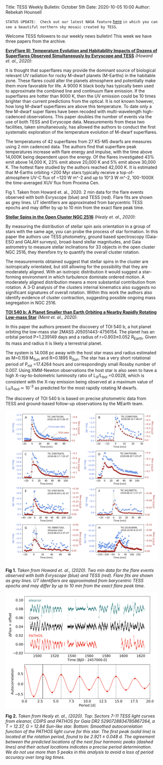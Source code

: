 Title: TESS Weekly Bulletin: October 5th
Date: 2020-10-05 10:00
Author: Rebekah Hounsell

`STATUS UPDATE:  Check out our latest NASA feature` [here](https://www.nasa.gov/image-feature/goddard/2020/nasa-s-tess-creates-a-cosmic-vista-of-the-northern-sky) `in which you can see a beautiful northern sky mosaic created by TESS`. 

Welcome TESS followers to our weekly news bulletin! This week we have three papers from the archive. 

**[EvryFlare III: Temperature Evolution and Habitability Impacts of Dozens of Superflares Observed Simultaneously by Evryscope and TESS](https://arxiv.org/abs/2010.00604)** *(Howard et. al., 2020)*:

It is thought that superflares may provide the dominant source of biological relevant UV radiation for rocky M-dwarf planets (M-Earths) in the habitable zone. These flares could alter the planets atmosphere and potentially make them more favorable for life. A 9000 K black body has typically been used to approximate the combined line and continuum flare emission.  If the superflares are hotter than 9000 K, then the UV emission could be 10 times brighter than current predictions from the optical. It is not known however, how long M-dwarf superflares are above this temperature. To date only a few M-dwarf super flares have been recoded with multi-wavelength high-cadenced observations. This paper doubles the number of events via the use of both TESS and Evryscope data. Measurements from these two facilities, taken simultaneously, has allowed the authors to conduct the first systematic exploration of the temperature evolution of M-dwarf superflares. 

The temperatures of 42 superflares from 27 K5-M5 dwarfs are measures using 2 min cadenced data. The authors find that superflare peak temperatures increase with flare energy and impulse, with the time above 14,000K being dependent upon the energy. Of the flares investigated 43% emit above 14,000 K, 23% emit above 20,000 K and 5% emit above 30,000 K. The hottest flare studied by the authors reached  42,000 K. It is  estimated that M-Earths orbiting <200 Myr stars typically receive a top-of-atmosphere UV-C flux of ~120 W m^-2 and up to 10^3 W m^-2, 100-1000X the time-averaged XUV flux from Proxima Cen.

Fig 1.  Taken from Howard et. al., 2020. 2 min data for the flare events observed with both  Evryscope (blue) and TESS (red). Flare fits are shown as grey lines. UT identifiers are approximated from barycentric TESS epochs and may differ by up to 10 min from the exact flare peak time. 

**[Stellar Spins in the Open Cluster NGC 2516](https://arxiv.org/abs/2009.14202)** *(Healy et. al., 2020)*:

By measuring the distribution of stellar spin axis orientation in a group of stars with the same age, you can probe the process of star formation. 
In this paper the authors use TESS photometry, ground based spectroscopy (Gaia-ESO and GALAH surveys), broad-band stellar magnitudes, and Gaia astrometry to measure stellar inclinations for 33  objects in the open cluster NGC 2516, they therefore try to quantify the overall cluster rotation. 

The measurements obtained suggest that stellar spins in the cluster are isotropically orientated, but still allowing for the possibility that they are moderately aligned. With an isotropic distribution it would suggest a star-forming environment in which turbulence dominate ordered motion. A moderately aligned distribution means a more substantial contribution from rotation. A 3-D analysis of the clusters internal kinematics also suggests no significant signatures of overall rotation. Within this work the authors also identify evidence of cluster contraction, suggesting possible ongoing mass segregation in NGC 2516.


**[TOI 540 b: A Planet Smaller than Earth Orbiting a Nearby Rapidly Rotating Low-mass Star](https://arxiv.org/abs/2009.13623)** *(Ment et. al., 2020)*:

In this paper the authors present the discovery of TOI 540 b, a hot planet orbiting the low-mass star 2MASS J05051443-4756154. The planet has an orbital period P=1.239149 days and a radius of r=0.903±0.052 R<sub>Earth</sub>. Given its mass and radius it is likely a terrestrial planet. 

The system is 14.008 pc away with the host star mass and radius estimated as M=0.159 M<sub>Sun</sub> and R=0.1895 R<sub>Sun</sub>. The star has a very short rotational period of P<sub>rot</sub> =17.4264 hours and correspondingly small Rossby number of 0.007. Using XMM-Newton observations the host star is also seen to have a high X-ray-to-bolometric luminosity ratio of L<sub>X</sub>/L<sub>bol</sub> =0.0028, which is consistent with the X-ray emission being observed at a maximum value of L<sub>X</sub>/L<sub>bol</sub> ≃ 10<sup>-3</sup> as predicted for the most rapidly rotating M dwarfs. 

The discovery of TOI 540 b is based on precise photometric data from TESS and ground-based follow-up observations by the MEarth team.

![Howard](images/news/Howard_2020.png)

**Fig 1.** *Taken from Howard et. al., (2020). Two min data for the flare events observed with both  Evryscope (blue) and TESS (red). Flare fits are shown as grey lines. UT identifiers are approximated from barycentric TESS epochs and may differ by up to 10 min from the exact flare peak time.*

![Healy](images/news/Healy_2020.png)

**Fig 2.** *Taken from Healy et. al., (2020). Top: Sectors 7-11 TESS light curves from eleanor, CDIPS and PATHOS for Gaia DR2 5290728834785867264, a T = 12.37, G = 12.84 Sun-like star. Bottom: Smoothed autocorrelation function of the PATHOS light curve for this star. The first peak (solid line) is located at the rotation period, found to be 2.921 ± 0.048 d. The agreement between the predicted locations of the next four harmonic peaks (dashed lines) and their actual locations indicates a precise period determination. We do not use more than 5 peaks in this analysis to avoid a loss of period accuracy over long lag times.* 